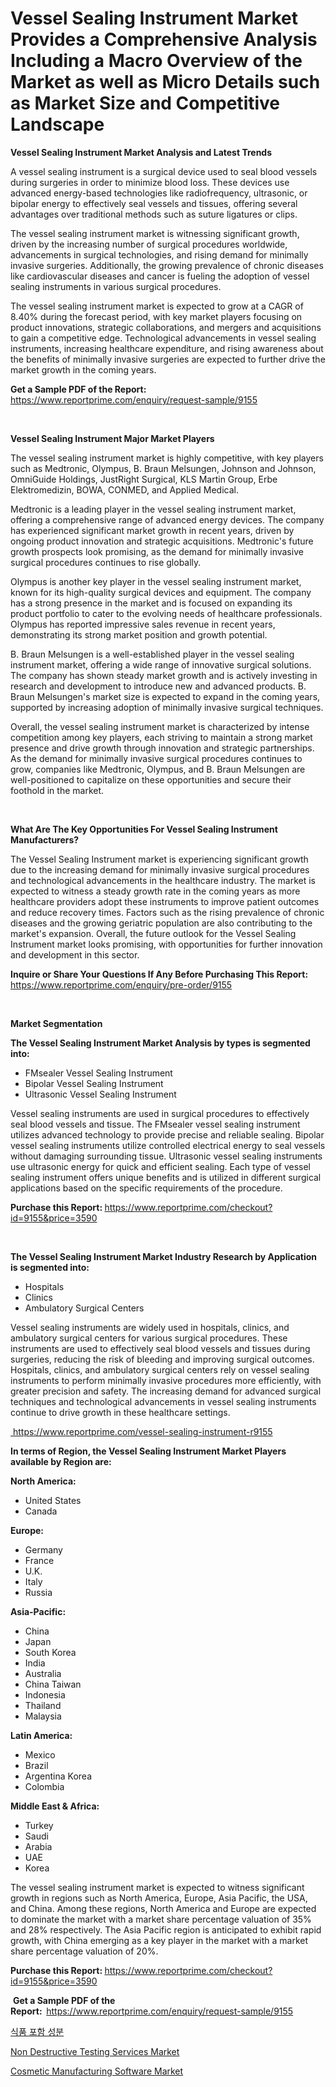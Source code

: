 <p><h1>Vessel Sealing Instrument Market Provides a Comprehensive Analysis Including a Macro Overview of the Market as well as Micro Details such as Market Size and Competitive Landscape</h1></p><p><strong>Vessel Sealing Instrument Market Analysis and Latest Trends</strong></p>
<p><p>A vessel sealing instrument is a surgical device used to seal blood vessels during surgeries in order to minimize blood loss. These devices use advanced energy-based technologies like radiofrequency, ultrasonic, or bipolar energy to effectively seal vessels and tissues, offering several advantages over traditional methods such as suture ligatures or clips.</p><p>The vessel sealing instrument market is witnessing significant growth, driven by the increasing number of surgical procedures worldwide, advancements in surgical technologies, and rising demand for minimally invasive surgeries. Additionally, the growing prevalence of chronic diseases like cardiovascular diseases and cancer is fueling the adoption of vessel sealing instruments in various surgical procedures.</p><p>The vessel sealing instrument market is expected to grow at a CAGR of 8.40% during the forecast period, with key market players focusing on product innovations, strategic collaborations, and mergers and acquisitions to gain a competitive edge. Technological advancements in vessel sealing instruments, increasing healthcare expenditure, and rising awareness about the benefits of minimally invasive surgeries are expected to further drive the market growth in the coming years.</p></p>
<p><strong>Get a Sample PDF of the Report:&nbsp;</strong> <a href="https://www.reportprime.com/enquiry/request-sample/9155">https://www.reportprime.com/enquiry/request-sample/9155</a></p>
<p>&nbsp;</p>
<p><strong>Vessel Sealing Instrument Major Market Players</strong></p>
<p><p>The vessel sealing instrument market is highly competitive, with key players such as Medtronic, Olympus, B. Braun Melsungen, Johnson and Johnson, OmniGuide Holdings, JustRight Surgical, KLS Martin Group, Erbe Elektromedizin, BOWA, CONMED, and Applied Medical.</p><p>Medtronic is a leading player in the vessel sealing instrument market, offering a comprehensive range of advanced energy devices. The company has experienced significant market growth in recent years, driven by ongoing product innovation and strategic acquisitions. Medtronic's future growth prospects look promising, as the demand for minimally invasive surgical procedures continues to rise globally.</p><p>Olympus is another key player in the vessel sealing instrument market, known for its high-quality surgical devices and equipment. The company has a strong presence in the market and is focused on expanding its product portfolio to cater to the evolving needs of healthcare professionals. Olympus has reported impressive sales revenue in recent years, demonstrating its strong market position and growth potential.</p><p>B. Braun Melsungen is a well-established player in the vessel sealing instrument market, offering a wide range of innovative surgical solutions. The company has shown steady market growth and is actively investing in research and development to introduce new and advanced products. B. Braun Melsungen's market size is expected to expand in the coming years, supported by increasing adoption of minimally invasive surgical techniques.</p><p>Overall, the vessel sealing instrument market is characterized by intense competition among key players, each striving to maintain a strong market presence and drive growth through innovation and strategic partnerships. As the demand for minimally invasive surgical procedures continues to grow, companies like Medtronic, Olympus, and B. Braun Melsungen are well-positioned to capitalize on these opportunities and secure their foothold in the market.</p></p>
<p>&nbsp;</p>
<p><strong>What Are The Key Opportunities For Vessel Sealing Instrument Manufacturers?</strong></p>
<p><p>The Vessel Sealing Instrument market is experiencing significant growth due to the increasing demand for minimally invasive surgical procedures and technological advancements in the healthcare industry. The market is expected to witness a steady growth rate in the coming years as more healthcare providers adopt these instruments to improve patient outcomes and reduce recovery times. Factors such as the rising prevalence of chronic diseases and the growing geriatric population are also contributing to the market's expansion. Overall, the future outlook for the Vessel Sealing Instrument market looks promising, with opportunities for further innovation and development in this sector.</p></p>
<p><strong>Inquire or Share Your Questions If Any Before Purchasing This Report:</strong> <a href="https://www.reportprime.com/enquiry/pre-order/9155">https://www.reportprime.com/enquiry/pre-order/9155</a></p>
<p>&nbsp;</p>
<p><strong>Market Segmentation</strong></p>
<p><strong>The Vessel Sealing Instrument Market Analysis by types is segmented into:</strong></p>
<p><ul><li>FMsealer Vessel Sealing Instrument</li><li>Bipolar Vessel Sealing Instrument</li><li>Ultrasonic Vessel Sealing Instrument</li></ul></p>
<p><p>Vessel sealing instruments are used in surgical procedures to effectively seal blood vessels and tissue. The FMsealer vessel sealing instrument utilizes advanced technology to provide precise and reliable sealing. Bipolar vessel sealing instruments utilize controlled electrical energy to seal vessels without damaging surrounding tissue. Ultrasonic vessel sealing instruments use ultrasonic energy for quick and efficient sealing. Each type of vessel sealing instrument offers unique benefits and is utilized in different surgical applications based on the specific requirements of the procedure.</p></p>
<p><strong>Purchase this Report:&nbsp;</strong><a href="https://www.reportprime.com/checkout?id=9155&price=3590">https://www.reportprime.com/checkout?id=9155&price=3590</a></p>
<p>&nbsp;</p>
<p><strong>The Vessel Sealing Instrument Market Industry Research by Application is segmented into:</strong></p>
<p><ul><li>Hospitals</li><li>Clinics</li><li>Ambulatory Surgical Centers</li></ul></p>
<p><p>Vessel sealing instruments are widely used in hospitals, clinics, and ambulatory surgical centers for various surgical procedures. These instruments are used to effectively seal blood vessels and tissues during surgeries, reducing the risk of bleeding and improving surgical outcomes. Hospitals, clinics, and ambulatory surgical centers rely on vessel sealing instruments to perform minimally invasive procedures more efficiently, with greater precision and safety. The increasing demand for advanced surgical techniques and technological advancements in vessel sealing instruments continue to drive growth in these healthcare settings.</p></p>
<p><a href="https://www.reportprime.com/vessel-sealing-instrument-r9155">&nbsp;https://www.reportprime.com/vessel-sealing-instrument-r9155</a></p>
<p><strong>In terms of Region, the Vessel Sealing Instrument Market Players available by Region are:</strong></p>
<p>
    <p> <strong> North America: </strong>
        <ul>
            <li>United States</li>
            <li>Canada</li>
        </ul>
        </p> 
    <p> <strong> Europe: </strong>
        <ul>
            <li>Germany</li>
            <li>France</li>
            <li>U.K.</li>
            <li>Italy</li>
            <li>Russia</li>
        </ul>
        </p> 
    <p> <strong> Asia-Pacific: </strong>
        <ul>
            <li>China</li>
            <li>Japan</li>
            <li>South Korea</li>
            <li>India</li>
            <li>Australia</li>
            <li>China Taiwan</li>
            <li>Indonesia</li>
            <li>Thailand</li>
            <li>Malaysia</li>
        </ul>
        </p> 
    <p> <strong> Latin America: </strong>
        <ul>
            <li>Mexico</li>
            <li>Brazil</li>
            <li>Argentina Korea</li>
            <li>Colombia</li>
        </ul>
        </p> 
    <p> <strong> Middle East & Africa: </strong>
        <ul>
            <li>Turkey</li>
            <li>Saudi</li>
            <li>Arabia</li>
            <li>UAE</li>
            <li>Korea</li>
        </ul>
    </p>
    </p>
<p><p>The vessel sealing instrument market is expected to witness significant growth in regions such as North America, Europe, Asia Pacific, the USA, and China. Among these regions, North America and Europe are expected to dominate the market with a market share percentage valuation of 35% and 28% respectively. The Asia Pacific region is anticipated to exhibit rapid growth, with China emerging as a key player in the market with a market share percentage valuation of 20%.</p></p>
<p><strong>Purchase this Report: </strong><a href="https://www.reportprime.com/checkout?id=9155&price=3590">https://www.reportprime.com/checkout?id=9155&price=3590</a></p>
<p>&nbsp;<strong>Get a Sample PDF of the Report:&nbsp;&nbsp;</strong><a href="https://www.reportprime.com/enquiry/request-sample/9155">https://www.reportprime.com/enquiry/request-sample/9155</a></p>
<p><strong></strong></p>
<p><p><a href="https://github.com/TobyKub4685/Market-Research-Report-List-2/blob/main/1875861100605.md">식품 포함 성분</a></p><p><a href="https://view.publitas.com/reportprime-1/global-non-destructive-testing-services-market-share-and-growth-opportunities-and-market-size-growing-with-a-cagr-of-4-9-for-period-from-2024-2031/">Non Destructive Testing Services Market</a></p><p><a href="https://issuu.com/reportprime-2/docs/cosmetic-manufacturing-software-market-size-2030.p">Cosmetic Manufacturing Software Market</a></p></p>
